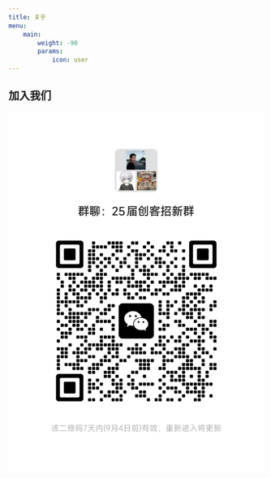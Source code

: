 ```yaml
---
title: 关于
menu:
    main: 
        weight: -90
        params:
            icon: user
---
```


## 加入我们
![微信](Join_Lab.jpg)
